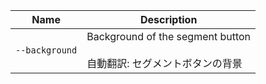 | Name           | Description                                                                  |
| -------------- | ---------------------------------------------------------------------------- |
| `--background` | Background of the segment button<br /><br />自動翻訳: セグメントボタンの背景 |
